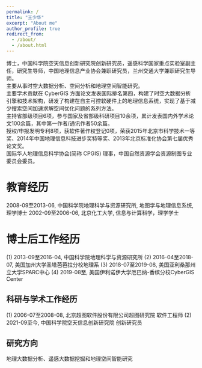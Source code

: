 ```yaml
---
permalink: /
title: "王少华"
excerpt: "About me"
author_profile: true
redirect_from: 
  - /about/
  - /about.html
---
```


博士，中国科学院空天信息创新研究院创新研究员，遥感科学国家重点实验室副主任，研究生导师，中国地理信息产业协会兼职研究员，兰州交通大学兼职研究生导师。<br />
主要从事时空大数据分析、空间分析和地理空间智能研究。  <br />
主要学术贡献在 CyberGIS 方面论文发表国际排名第四，构建了时空大数据分析引擎和技术架构，研发了构建在自主可控软硬件上的地理信息系统，实现了基于减少搜索空间加速求解空间优化问题的系列方法。  <br />
主持省部级项目6项，参与国家及省部级科研项目10余项，累计发表国内外学术论文100余篇，其中第一作者/通讯作者50余篇。  <br />
授权/申报发明专利8项，获软件著作权登记0项，荣获2015年北京市科学技术一等奖、2014年中国地理信息科技进步奖特等奖、2013年北京标准化协会第七届优秀论文奖。  <br />
国际华人地理信息科学协会(简称 CPGIS) 理事，中国自然资源学会资源制图专业委员会委员。

教育经历
======
2008-09至2013-06, 中国科学院地理科学与资源研究所, 地图学与地理信息系统, 理学博士
2002-09至2006-06, 北京化工大学, 信息与计算科学，理学学士

博士后工作经历
======
(1) 2013-09至2016-04, 中国科学院地理科学与资源研究所
(2) 2016-04至2018-07, 美国加州大学圣塔芭芭拉分校地理系
(3) 2018-07至2019-08, 美国亚利桑那州立大学SPARC中心
(4) 2019-08至, 美国伊利诺伊大学厄巴纳-香槟分校CyberGIS Center

科研与学术工作经历
------
(1) 2006-07至2008-08, 北京超图软件股份有限公司超图研究院 软件工程师
(2) 2021-09至今, 中国科学院空天信息创新研究院 创新研究员


研究方向
------
地理大数据分析、遥感大数据挖掘和地理空间智能研究
